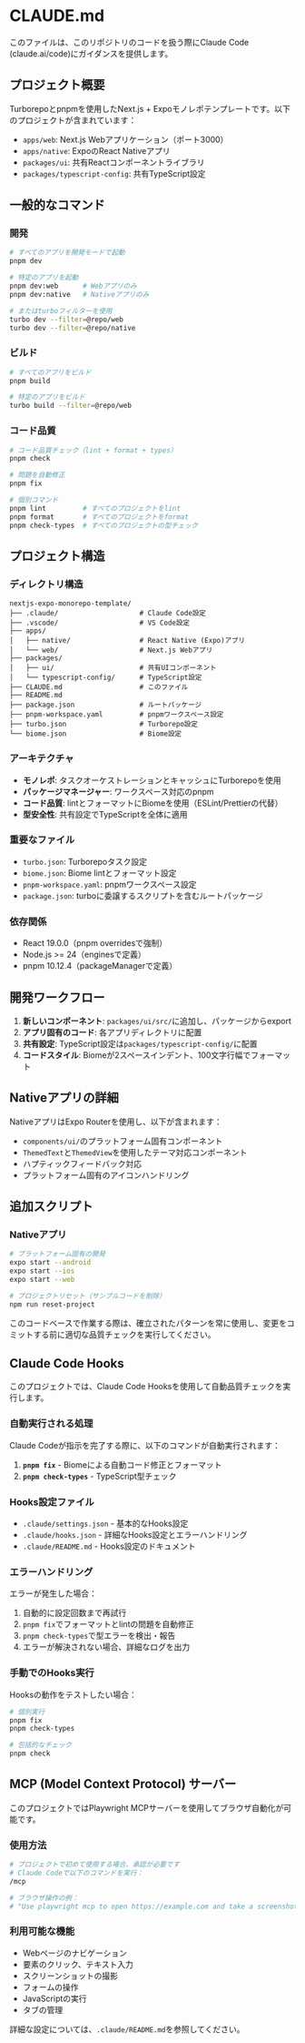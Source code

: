 # CLAUDE.md

このファイルは、このリポジトリのコードを扱う際にClaude Code (claude.ai/code)にガイダンスを提供します。

## プロジェクト概要

Turborepoとpnpmを使用したNext.js + Expoモノレポテンプレートです。以下のプロジェクトが含まれています：

- `apps/web`: Next.js Webアプリケーション（ポート3000）
- `apps/native`: ExpoのReact Nativeアプリ
- `packages/ui`: 共有Reactコンポーネントライブラリ
- `packages/typescript-config`: 共有TypeScript設定

## 一般的なコマンド

### 開発
```bash
# すべてのアプリを開発モードで起動
pnpm dev

# 特定のアプリを起動
pnpm dev:web      # Webアプリのみ
pnpm dev:native   # Nativeアプリのみ

# またはturboフィルターを使用
turbo dev --filter=@repo/web
turbo dev --filter=@repo/native
```

### ビルド
```bash
# すべてのアプリをビルド
pnpm build

# 特定のアプリをビルド
turbo build --filter=@repo/web
```

### コード品質
```bash
# コード品質チェック（lint + format + types）
pnpm check

# 問題を自動修正
pnpm fix

# 個別コマンド
pnpm lint         # すべてのプロジェクトをlint
pnpm format       # すべてのプロジェクトをformat
pnpm check-types  # すべてのプロジェクトの型チェック
```

## プロジェクト構造

### ディレクトリ構造
```
nextjs-expo-monorepo-template/
├── .claude/                    # Claude Code設定
├── .vscode/                    # VS Code設定
├── apps/
│   ├── native/                 # React Native (Expo)アプリ
│   └── web/                    # Next.js Webアプリ
├── packages/
│   ├── ui/                     # 共有UIコンポーネント
│   └── typescript-config/      # TypeScript設定
├── CLAUDE.md                   # このファイル
├── README.md
├── package.json                # ルートパッケージ
├── pnpm-workspace.yaml         # pnpmワークスペース設定
├── turbo.json                  # Turborepo設定
└── biome.json                  # Biome設定
```

### アーキテクチャ
- **モノレポ**: タスクオーケストレーションとキャッシュにTurborepoを使用
- **パッケージマネージャー**: ワークスペース対応のpnpm
- **コード品質**: lintとフォーマットにBiomeを使用（ESLint/Prettierの代替）
- **型安全性**: 共有設定でTypeScriptを全体に適用

### 重要なファイル
- `turbo.json`: Turborepoタスク設定
- `biome.json`: Biome lintとフォーマット設定
- `pnpm-workspace.yaml`: pnpmワークスペース設定
- `package.json`: turboに委譲するスクリプトを含むルートパッケージ

### 依存関係
- React 19.0.0（pnpm overridesで強制）
- Node.js >= 24（enginesで定義）
- pnpm 10.12.4（packageManagerで定義）

## 開発ワークフロー

1. **新しいコンポーネント**: `packages/ui/src/`に追加し、パッケージからexport
2. **アプリ固有のコード**: 各アプリディレクトリに配置
3. **共有設定**: TypeScript設定は`packages/typescript-config/`に配置
4. **コードスタイル**: Biomeが2スペースインデント、100文字行幅でフォーマット

## Nativeアプリの詳細

NativeアプリはExpo Routerを使用し、以下が含まれます：
- `components/ui/`のプラットフォーム固有コンポーネント
- `ThemedText`と`ThemedView`を使用したテーマ対応コンポーネント
- ハプティックフィードバック対応
- プラットフォーム固有のアイコンハンドリング

## 追加スクリプト

### Nativeアプリ
```bash
# プラットフォーム固有の開発
expo start --android
expo start --ios
expo start --web

# プロジェクトリセット（サンプルコードを削除）
npm run reset-project
```

このコードベースで作業する際は、確立されたパターンを常に使用し、変更をコミットする前に適切な品質チェックを実行してください。

## Claude Code Hooks

このプロジェクトでは、Claude Code Hooksを使用して自動品質チェックを実行します。

### 自動実行される処理

Claude Codeが指示を完了する際に、以下のコマンドが自動実行されます：

1. **`pnpm fix`** - Biomeによる自動コード修正とフォーマット
2. **`pnpm check-types`** - TypeScript型チェック

### Hooks設定ファイル

- `.claude/settings.json` - 基本的なHooks設定
- `.claude/hooks.json` - 詳細なHooks設定とエラーハンドリング
- `.claude/README.md` - Hooks設定のドキュメント

### エラーハンドリング

エラーが発生した場合：
1. 自動的に設定回数まで再試行
2. `pnpm fix`でフォーマットとlintの問題を自動修正
3. `pnpm check-types`で型エラーを検出・報告
4. エラーが解決されない場合、詳細なログを出力

### 手動でのHooks実行

Hooksの動作をテストしたい場合：

```bash
# 個別実行
pnpm fix
pnpm check-types

# 包括的なチェック
pnpm check
```

## MCP (Model Context Protocol) サーバー

このプロジェクトではPlaywright MCPサーバーを使用してブラウザ自動化が可能です。

### 使用方法
```bash
# プロジェクトで初めて使用する場合、承認が必要です
# Claude Codeで以下のコマンドを実行：
/mcp

# ブラウザ操作の例：
# "Use playwright mcp to open https://example.com and take a screenshot"
```

### 利用可能な機能
- Webページのナビゲーション
- 要素のクリック、テキスト入力
- スクリーンショットの撮影
- フォームの操作
- JavaScriptの実行
- タブの管理


詳細な設定については、`.claude/README.md`を参照してください。